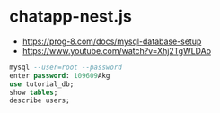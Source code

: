 # chatapp-nest.js

- https://prog-8.com/docs/mysql-database-setup
- https://www.youtube.com/watch?v=Xhj2TgWLDAo

```sql
mysql --user=root --password
enter password: 109609Akg
use tutorial_db;
show tables;
describe users;
```
